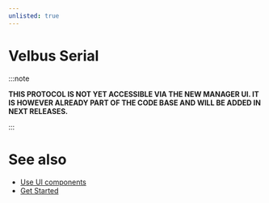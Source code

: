 ```yaml
---
unlisted: true
---
```


# Velbus Serial

:::note

**THIS PROTOCOL IS NOT YET ACCESSIBLE VIA THE NEW MANAGER UI. IT IS HOWEVER ALREADY PART OF THE CODE BASE AND WILL BE ADDED IN NEXT RELEASES.**

:::

# See also

- [Use UI components](../../developer-guide/working-on-ui-and-apps.md)
- [Get Started](https://openremote.io/get-started-manager/)
